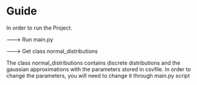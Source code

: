 # Guide
In order to run the Project. 

---> Run main.py

---> Get class normal_distributions

The class normal_distributions contains discrete distributions and the gaussian approximations
with the parameters stored in csvfile. In order to change the parameters, you will need to change it through main.py script
